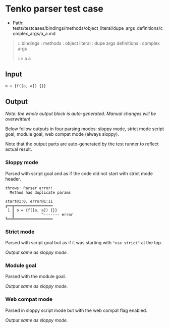 # Tenko parser test case

- Path: tests/testcases/bindings/methods/object_literal/dupe_args_definitions/complex_args/a_a.md

> :: bindings : methods : object literal : dupe args definitions : complex args
>
> ::> a a

## Input

`````js
o = {f([a, a]) {}}
`````

## Output

_Note: the whole output block is auto-generated. Manual changes will be overwritten!_

Below follow outputs in four parsing modes: sloppy mode, strict mode script goal, module goal, web compat mode (always sloppy).

Note that the output parts are auto-generated by the test runner to reflect actual result.

### Sloppy mode

Parsed with script goal and as if the code did not start with strict mode header.

`````
throws: Parser error!
  Method had duplicate params

start@1:0, error@1:11
╔══╦═════════════════
 1 ║ o = {f([a, a]) {}}
   ║            ^------- error
╚══╩═════════════════

`````

### Strict mode

Parsed with script goal but as if it was starting with `"use strict"` at the top.

_Output same as sloppy mode._

### Module goal

Parsed with the module goal.

_Output same as sloppy mode._

### Web compat mode

Parsed in sloppy script mode but with the web compat flag enabled.

_Output same as sloppy mode._
